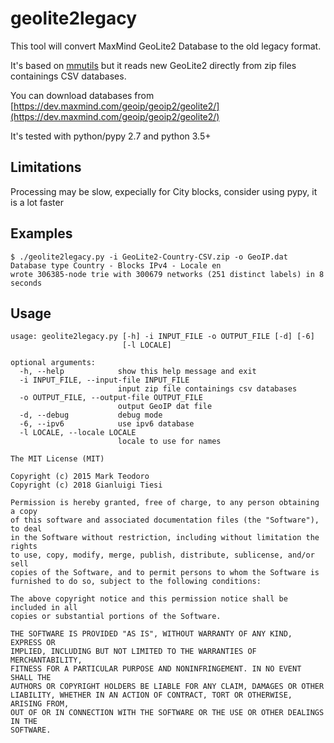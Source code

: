 # geolite2legacy

This tool will convert MaxMind GeoLite2 Database to the old legacy format.

It's based on [mmutils](https://github.com/mteodoro/mmutils.git) but it reads new GeoLite2
directly from zip files containings CSV databases.

You can download databases from
[https://dev.maxmind.com/geoip/geoip2/geolite2/](https://dev.maxmind.com/geoip/geoip2/geolite2/)

It's tested with python/pypy 2.7 and python 3.5+

## Limitations

Processing may be slow, expecially for City blocks, consider using pypy, it is a lot faster


## Examples

```text
$ ./geolite2legacy.py -i GeoLite2-Country-CSV.zip -o GeoIP.dat
Database type Country - Blocks IPv4 - Locale en
wrote 306385-node trie with 300679 networks (251 distinct labels) in 8 seconds
```

## Usage

```text
usage: geolite2legacy.py [-h] -i INPUT_FILE -o OUTPUT_FILE [-d] [-6]
                         [-l LOCALE]

optional arguments:
  -h, --help            show this help message and exit
  -i INPUT_FILE, --input-file INPUT_FILE
                        input zip file containings csv databases
  -o OUTPUT_FILE, --output-file OUTPUT_FILE
                        output GeoIP dat file
  -d, --debug           debug mode
  -6, --ipv6            use ipv6 database
  -l LOCALE, --locale LOCALE
                        locale to use for names
```

```text
The MIT License (MIT)

Copyright (c) 2015 Mark Teodoro
Copyright (c) 2018 Gianluigi Tiesi

Permission is hereby granted, free of charge, to any person obtaining a copy
of this software and associated documentation files (the "Software"), to deal
in the Software without restriction, including without limitation the rights
to use, copy, modify, merge, publish, distribute, sublicense, and/or sell
copies of the Software, and to permit persons to whom the Software is
furnished to do so, subject to the following conditions:

The above copyright notice and this permission notice shall be included in all
copies or substantial portions of the Software.

THE SOFTWARE IS PROVIDED "AS IS", WITHOUT WARRANTY OF ANY KIND, EXPRESS OR
IMPLIED, INCLUDING BUT NOT LIMITED TO THE WARRANTIES OF MERCHANTABILITY,
FITNESS FOR A PARTICULAR PURPOSE AND NONINFRINGEMENT. IN NO EVENT SHALL THE
AUTHORS OR COPYRIGHT HOLDERS BE LIABLE FOR ANY CLAIM, DAMAGES OR OTHER
LIABILITY, WHETHER IN AN ACTION OF CONTRACT, TORT OR OTHERWISE, ARISING FROM,
OUT OF OR IN CONNECTION WITH THE SOFTWARE OR THE USE OR OTHER DEALINGS IN THE
SOFTWARE.
```
